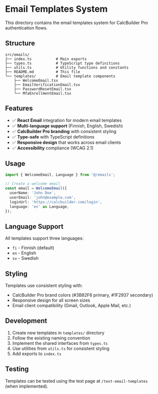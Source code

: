 # Email Templates System

This directory contains the email templates system for CalcBuilder Pro authentication flows.

## Structure

```
src/emails/
├── index.ts           # Main exports
├── types.ts           # TypeScript type definitions
├── utils.ts           # Utility functions and constants
├── README.md          # This file
└── templates/         # Email template components
    ├── WelcomeEmail.tsx
    ├── EmailVerificationEmail.tsx
    ├── PasswordResetEmail.tsx
    └── MfaEnrollmentEmail.tsx
```

## Features

- ✅ **React Email** integration for modern email templates
- ✅ **Multi-language support** (Finnish, English, Swedish)
- ✅ **CalcBuilder Pro branding** with consistent styling
- ✅ **Type-safe** with TypeScript definitions
- ✅ **Responsive design** that works across email clients
- ✅ **Accessibility** compliance (WCAG 2.1)

## Usage

```typescript
import { WelcomeEmail, Language } from '@/emails';

// Create a welcome email
const email = WelcomeEmail({
  userName: 'John Doe',
  userEmail: 'john@example.com',
  loginUrl: 'https://calcbuilder.com/login',
  language: 'en' as Language,
});
```

## Language Support

All templates support three languages:

- `fi` - Finnish (default)
- `en` - English
- `sv` - Swedish

## Styling

Templates use consistent styling with:

- CalcBuilder Pro brand colors (#3B82F6 primary, #1F2937 secondary)
- Responsive design for all screen sizes
- Email client compatibility (Gmail, Outlook, Apple Mail, etc.)

## Development

1. Create new templates in `templates/` directory
2. Follow the existing naming convention
3. Implement the shared interfaces from `types.ts`
4. Use utilities from `utils.ts` for consistent styling
5. Add exports to `index.ts`

## Testing

Templates can be tested using the test page at `/test-email-templates` (when implemented).
